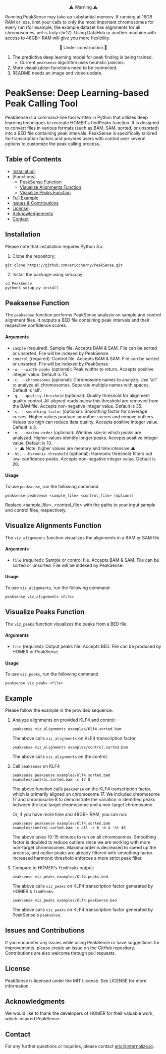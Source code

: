 <p align="center">
   ⚠️ Warning ⚠️ 
</p>

Running PeakSense may take up substantial memory. If running at 16GB RAM or less, limit your calls to only the most important chromosomes for every run (for example, the example dataset has alignments for all chromosomes, yet is truly chr17). Using DataHub or another machine with access to 48GB+ RAM will give you more flexibility.


<p align="center">
   🚧 Under construction 🚧
</p>

1. The predictive deep learning model for peak finding is being trained.
   - Current `peaksense` algorithm uses heuristic policies.
2. More visualization functions need to be connected.
3. README needs an image and video update.


# PeakSense: Deep Learning-based Peak Calling Tool

PeakSense is a command-line tool written in Python that utilizes deep learning techniques to recreate HOMER's findPeaks function. It is designed to convert files in various formats (such as BAM, SAM, sorted, or unsorted) into a BED file containing peak intervals. PeakSense is specifically tailored for transcription factors and provides users with control over several options to customize the peak calling process.

## Table of Contents
- [Installation](#installation)
- [Functions]
  - [PeakSense Function](#peaksense-function)
  - [Visualize Alignments Function](#visualize-alignments-function)
  - [Visualize Peaks Function](#visualize-peaks-function)
- [Full Example](#example)
- [Issues & Contributions](#issues-and-contributions)
- [License](#license)
- [Acknowledgements](#acknowledgments)
- [Contact](#contact)

## Installation
Please note that installation requires Python 3.x.

1. Clone the repository:
```
git clone https://github.com/ericcherny/PeakSense.git
```
2. Install the package using setup.py:
```
cd PeakSense
python3 setup.py install
```

## Peaksense Function
The `peaksense` function performs PeakSense analysis on sample and control alignment files. It outputs a BED file containing peak intervals and their respective confidence scores.

#### Arguments
- `sample` (required): Sample file. Accepts BAM & SAM. File can be sorted or unsorted. File will be indexed by PeakSense.
- `control` (required): Control file. Accepts BAM & SAM. File can be sorted or unsorted. File will be indexed by PeakSense.
- `-w, --width-peaks` (optional): Peak widths to return. Accepts positive integer value. Default is 75.
- `-c, --chromosomes` (optional): Chromosome names to analyze. Use 'all' to analyze all chromosomes. Separate multiple names with spaces. Default is 'all'.
- `-q, --quality-threshold` (optional): Quality threshold for alignment quality control. All aligned reads below this threshold are removed from the BAM file. Accepts non-negative integer value. Default is 35.
- `-s, --smoothing-factor` (optional): Smoothing factor for coverage curves. Higher values produce smoother curves and remove outliers. Values too high can reduce data quality. Accepts positive integer value. Default is 3.
- `-m, --maxima-order` (optional): Window size in which peaks are analyzed. Higher values identify longer peaks. Accepts positive integer value. Default is 10.
   - ⚠️ Note: higher values are memory and time intensive ⚠️
- `-ht, --harmonic-threshold` (optional): Harmonic threshold filters out low-confidence peaks. Accepts non-negative integer value. Default is 20.

#### Usage
To use `peaksense`, run the following command:
```
peaksense peaksense <sample_file> <control_file> [options]
```
Replace <sample_file>, <control_file> with the paths to your input sample and control files, respectively. 


## Visualize Alignments Function

The `viz_alignments` function visualizes the alignments in a BAM or SAM file.

#### Arguments

- `file` (required): Sample or control file. Accepts BAM & SAM. File can be sorted or unsorted. File will be indexed by PeakSense.

#### Usage
To use `viz_alignments`, run the following command:
```
peaksense viz_alignments <file>
```

## Visualize Peaks Function

The `viz_peaks` function visualizes the peaks from a BED file.

#### Arguments

- `file` (required): Output peaks file. Accepts BED. File can be produced by HOMER or PeakSense.

#### Usage
To use `viz_peaks`, run the following command:
```
peaksense viz_peaks <file>
```



## Example

Please follow the example in the provided sequence.

1. Analyze alignments on provided KLF4 and control:
   ```
   peaksense viz_alignments examples/Klf4.sorted.bam
   ```
   The above calls `viz_alignments` on KLF4 transcription factor.

   ```
   peaksense viz_alignments examples/control.sorted.bam
   ```
   The above calls `viz_alignments` on the control.

2. Call `peaksense` on KLF4
   ```
   peaksense peaksense examples/Klf4.sorted.bam examples/control.sorted.bam -c 17 8
   ```
   The above function calls `peaksense` on the KLF4 transcription factor, which is primarily aligned on chromosome 17. We included chromosome 17 and chromosome 8 to demonstrate the variation in identified peaks between the true target chromosome and a non-target chromosome.

   Or, if you have more time and 48GB+ RAM, you can run:

   ```
   peaksense peaksense examples/Klf4.sorted.bam examples/control.sorted.bam -c all -s 6 -m 4 -ht 40
   ```
   The above takes 10-15 minutes to run on all chromosomes. Smoothing factor is doubled to reduce outliers since we are working with more non-target chromosomes. Maxima order is decreased to speed up the process, and outlier peaks are already filtered with smoothing factor. Increased harmonic threshold enforces a more strict peak filter.

3. Compare to HOMER's `findPeaks` output:
   ```
   peaksense viz_peaks examples/Klf4.peaks.bed
   ```
   The above calls `viz_peaks` on KLF4 transcription factor generated by HOMER's `findPeaks`.

   ```
   peaksense viz_peaks examples/Klf4.peaksense.bed
   ```
   The above calls `viz_peaks` on KLF4 transcription factor generated by PeakSense's `peaksense`.


## Issues and Contributions
If you encounter any issues while using PeakSense or have suggestions for improvements, please create an issue on the GitHub repository. Contributions are also welcome through pull requests.

## License
PeakSense is licensed under the MIT License. See LICENSE for more information.

## Acknowledgments
We would like to thank the developers of HOMER for their valuable work, which inspired PeakSense.

## Contact
For any further questions or inquiries, please contact eric@internalize.io.

